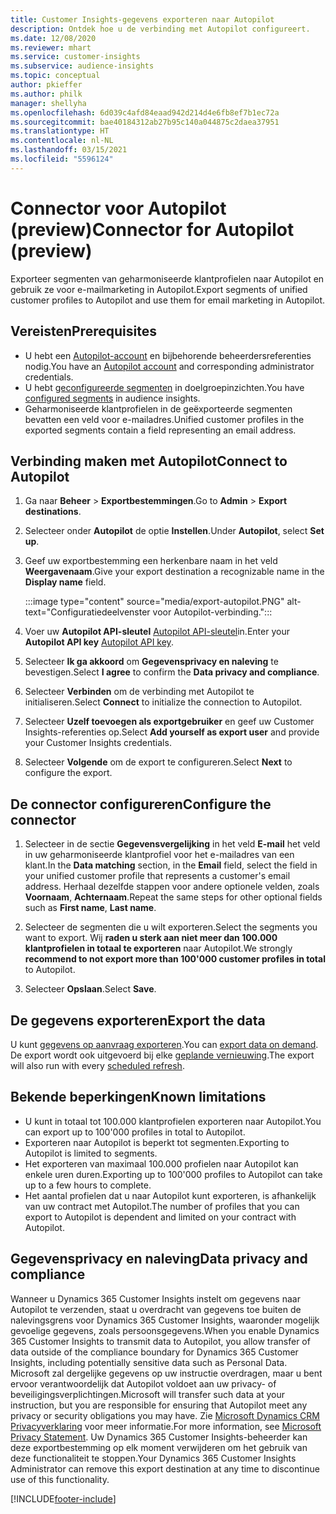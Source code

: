 ```yaml
---
title: Customer Insights-gegevens exporteren naar Autopilot
description: Ontdek hoe u de verbinding met Autopilot configureert.
ms.date: 12/08/2020
ms.reviewer: mhart
ms.service: customer-insights
ms.subservice: audience-insights
ms.topic: conceptual
author: pkieffer
ms.author: philk
manager: shellyha
ms.openlocfilehash: 6d039c4afd84eaad942d214d4e6fb8ef7b1ec72a
ms.sourcegitcommit: bae40184312ab27b95c140a044875c2daea37951
ms.translationtype: HT
ms.contentlocale: nl-NL
ms.lasthandoff: 03/15/2021
ms.locfileid: "5596124"
---
```

# <a name="connector-for-autopilot-preview"></a><span data-ttu-id="1d6c0-103">Connector voor Autopilot (preview)</span><span class="sxs-lookup"><span data-stu-id="1d6c0-103">Connector for Autopilot (preview)</span></span>

<span data-ttu-id="1d6c0-104">Exporteer segmenten van geharmoniseerde klantprofielen naar Autopilot en gebruik ze voor e-mailmarketing in Autopilot.</span><span class="sxs-lookup"><span data-stu-id="1d6c0-104">Export segments of unified customer profiles to Autopilot and use them for email marketing in Autopilot.</span></span> 

## <a name="prerequisites"></a><span data-ttu-id="1d6c0-105">Vereisten</span><span class="sxs-lookup"><span data-stu-id="1d6c0-105">Prerequisites</span></span>

-   <span data-ttu-id="1d6c0-106">U hebt een [Autopilot-account](https://www.autopilothq.com/) en bijbehorende beheerdersreferenties nodig.</span><span class="sxs-lookup"><span data-stu-id="1d6c0-106">You have an [Autopilot account](https://www.autopilothq.com/) and corresponding administrator credentials.</span></span>
-   <span data-ttu-id="1d6c0-107">U hebt [geconfigureerde segmenten](segments.md) in doelgroepinzichten.</span><span class="sxs-lookup"><span data-stu-id="1d6c0-107">You have [configured segments](segments.md) in audience insights.</span></span>
-   <span data-ttu-id="1d6c0-108">Geharmoniseerde klantprofielen in de geëxporteerde segmenten bevatten een veld voor e-mailadres.</span><span class="sxs-lookup"><span data-stu-id="1d6c0-108">Unified customer profiles in the exported segments contain a field representing an email address.</span></span>

## <a name="connect-to-autopilot"></a><span data-ttu-id="1d6c0-109">Verbinding maken met Autopilot</span><span class="sxs-lookup"><span data-stu-id="1d6c0-109">Connect to Autopilot</span></span>

1. <span data-ttu-id="1d6c0-110">Ga naar **Beheer** > **Exportbestemmingen**.</span><span class="sxs-lookup"><span data-stu-id="1d6c0-110">Go to **Admin** > **Export destinations**.</span></span>

1. <span data-ttu-id="1d6c0-111">Selecteer onder **Autopilot** de optie **Instellen**.</span><span class="sxs-lookup"><span data-stu-id="1d6c0-111">Under **Autopilot**, select **Set up**.</span></span>

1. <span data-ttu-id="1d6c0-112">Geef uw exportbestemming een herkenbare naam in het veld **Weergavenaam**.</span><span class="sxs-lookup"><span data-stu-id="1d6c0-112">Give your export destination a recognizable name in the **Display name** field.</span></span>

   :::image type="content" source="media/export-autopilot.PNG" alt-text="Configuratiedeelvenster voor Autopilot-verbinding.":::

1. <span data-ttu-id="1d6c0-114">Voer uw **Autopilot API-sleutel** [Autopilot API-sleutel](https://autopilot.docs.apiary.io/#)​in.</span><span class="sxs-lookup"><span data-stu-id="1d6c0-114">Enter your **Autopilot API key** [Autopilot API key](https://autopilot.docs.apiary.io/#).</span></span>

1. <span data-ttu-id="1d6c0-115">Selecteer **Ik ga akkoord** om **Gegevensprivacy en naleving** te bevestigen.</span><span class="sxs-lookup"><span data-stu-id="1d6c0-115">Select **I agree** to confirm the **Data privacy and compliance**.</span></span>

1. <span data-ttu-id="1d6c0-116">Selecteer **Verbinden** om de verbinding met Autopilot te initialiseren.</span><span class="sxs-lookup"><span data-stu-id="1d6c0-116">Select **Connect** to initialize the connection to Autopilot.</span></span>

1. <span data-ttu-id="1d6c0-117">Selecteer **Uzelf toevoegen als exportgebruiker** en geef uw Customer Insights-referenties op.</span><span class="sxs-lookup"><span data-stu-id="1d6c0-117">Select **Add yourself as export user** and provide your Customer Insights credentials.</span></span>

1. <span data-ttu-id="1d6c0-118">Selecteer **Volgende** om de export te configureren.</span><span class="sxs-lookup"><span data-stu-id="1d6c0-118">Select **Next** to configure the export.</span></span>

## <a name="configure-the-connector"></a><span data-ttu-id="1d6c0-119">De connector configureren</span><span class="sxs-lookup"><span data-stu-id="1d6c0-119">Configure the connector</span></span>

1. <span data-ttu-id="1d6c0-120">Selecteer in de sectie **Gegevensvergelijking** in het veld **E-mail** het veld in uw geharmoniseerde klantprofiel voor het e-mailadres van een klant.</span><span class="sxs-lookup"><span data-stu-id="1d6c0-120">In the **Data matching** section, in the **Email** field, select the field in your unified customer profile that represents a customer's email address.</span></span> <span data-ttu-id="1d6c0-121">Herhaal dezelfde stappen voor andere optionele velden, zoals **Voornaam**, **Achternaam**.</span><span class="sxs-lookup"><span data-stu-id="1d6c0-121">Repeat the same steps for other optional fields such as **First name**, **Last name**.</span></span>

1. <span data-ttu-id="1d6c0-122">Selecteer de segmenten die u wilt exporteren.</span><span class="sxs-lookup"><span data-stu-id="1d6c0-122">Select the segments you want to export.</span></span> <span data-ttu-id="1d6c0-123">Wij **raden u sterk aan niet meer dan 100.000 klantprofielen in totaal te exporteren** naar Autopilot.</span><span class="sxs-lookup"><span data-stu-id="1d6c0-123">We strongly **recommend to not export more than 100'000 customer profiles in total** to Autopilot.</span></span> 

1. <span data-ttu-id="1d6c0-124">Selecteer **Opslaan**.</span><span class="sxs-lookup"><span data-stu-id="1d6c0-124">Select **Save**.</span></span>

## <a name="export-the-data"></a><span data-ttu-id="1d6c0-125">De gegevens exporteren</span><span class="sxs-lookup"><span data-stu-id="1d6c0-125">Export the data</span></span>

<span data-ttu-id="1d6c0-126">U kunt [gegevens op aanvraag exporteren](export-destinations.md).</span><span class="sxs-lookup"><span data-stu-id="1d6c0-126">You can [export data on demand](export-destinations.md).</span></span> <span data-ttu-id="1d6c0-127">De export wordt ook uitgevoerd bij elke [geplande vernieuwing](system.md#schedule-tab).</span><span class="sxs-lookup"><span data-stu-id="1d6c0-127">The export will also run with every [scheduled refresh](system.md#schedule-tab).</span></span>

## <a name="known-limitations"></a><span data-ttu-id="1d6c0-128">Bekende beperkingen</span><span class="sxs-lookup"><span data-stu-id="1d6c0-128">Known limitations</span></span>

- <span data-ttu-id="1d6c0-129">U kunt in totaal tot 100.000 klantprofielen exporteren naar Autopilot.</span><span class="sxs-lookup"><span data-stu-id="1d6c0-129">You can export up to 100'000 profiles in total to Autopilot.</span></span>
- <span data-ttu-id="1d6c0-130">Exporteren naar Autopilot is beperkt tot segmenten.</span><span class="sxs-lookup"><span data-stu-id="1d6c0-130">Exporting to Autopilot is limited to segments.</span></span>
- <span data-ttu-id="1d6c0-131">Het exporteren van maximaal 100.000 profielen naar Autopilot kan enkele uren duren.</span><span class="sxs-lookup"><span data-stu-id="1d6c0-131">Exporting up to 100'000 profiles to Autopilot can take up to a few hours to complete.</span></span> 
- <span data-ttu-id="1d6c0-132">Het aantal profielen dat u naar Autopilot kunt exporteren, is afhankelijk van uw contract met Autopilot.</span><span class="sxs-lookup"><span data-stu-id="1d6c0-132">The number of profiles that you can export to Autopilot is dependent and limited on your contract with Autopilot.</span></span>

## <a name="data-privacy-and-compliance"></a><span data-ttu-id="1d6c0-133">Gegevensprivacy en naleving</span><span class="sxs-lookup"><span data-stu-id="1d6c0-133">Data privacy and compliance</span></span>

<span data-ttu-id="1d6c0-134">Wanneer u Dynamics 365 Customer Insights instelt om gegevens naar Autopilot te verzenden, staat u overdracht van gegevens toe buiten de nalevingsgrens voor Dynamics 365 Customer Insights, waaronder mogelijk gevoelige gegevens, zoals persoonsgegevens.</span><span class="sxs-lookup"><span data-stu-id="1d6c0-134">When you enable Dynamics 365 Customer Insights to transmit data to Autopilot, you allow transfer of data outside of the compliance boundary for Dynamics 365 Customer Insights, including potentially sensitive data such as Personal Data.</span></span> <span data-ttu-id="1d6c0-135">Microsoft zal dergelijke gegevens op uw instructie overdragen, maar u bent ervoor verantwoordelijk dat Autopilot voldoet aan uw privacy- of beveiligingsverplichtingen.</span><span class="sxs-lookup"><span data-stu-id="1d6c0-135">Microsoft will transfer such data at your instruction, but you are responsible for ensuring that Autopilot meet any privacy or security obligations you may have.</span></span> <span data-ttu-id="1d6c0-136">Zie [Microsoft Dynamics CRM Privacyverklaring](https://go.microsoft.com/fwlink/?linkid=396732) voor meer informatie.</span><span class="sxs-lookup"><span data-stu-id="1d6c0-136">For more information, see [Microsoft Privacy Statement](https://go.microsoft.com/fwlink/?linkid=396732).</span></span>
<span data-ttu-id="1d6c0-137">Uw Dynamics 365 Customer Insights-beheerder kan deze exportbestemming op elk moment verwijderen om het gebruik van deze functionaliteit te stoppen.</span><span class="sxs-lookup"><span data-stu-id="1d6c0-137">Your Dynamics 365 Customer Insights Administrator can remove this export destination at any time to discontinue use of this functionality.</span></span>


[!INCLUDE[footer-include](../includes/footer-banner.md)]
